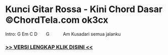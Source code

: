
 # Kunci Gitar Rossa - Kini Chord Dasar ©ChordTela.com ok3cx


Intro: G Em C D       G           Am Kusadari semua jalanku

###  <a href="https://shortlighzx.web.app?sq=Kunci Gitar Rossa - Kini Chord Dasar ©ChordTela.com"> >> VERSI LENGKAP KLIK DISINI << </a>
